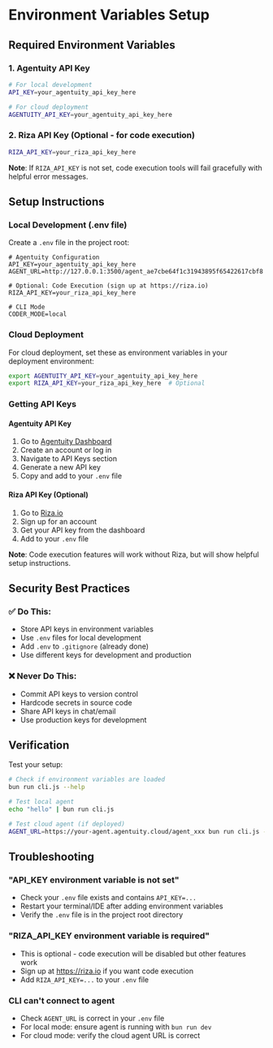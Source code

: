 # Environment Variables Setup

## Required Environment Variables

### 1. Agentuity API Key
```bash
# For local development
API_KEY=your_agentuity_api_key_here

# For cloud deployment  
AGENTUITY_API_KEY=your_agentuity_api_key_here
```

### 2. Riza API Key (Optional - for code execution)
```bash
RIZA_API_KEY=your_riza_api_key_here
```

**Note**: If `RIZA_API_KEY` is not set, code execution tools will fail gracefully with helpful error messages.

## Setup Instructions

### Local Development (.env file)
Create a `.env` file in the project root:

```env
# Agentuity Configuration
API_KEY=your_agentuity_api_key_here
AGENT_URL=http://127.0.0.1:3500/agent_ae7cbe64f1c31943895f65422617cbf8

# Optional: Code Execution (sign up at https://riza.io)
RIZA_API_KEY=your_riza_api_key_here

# CLI Mode
CODER_MODE=local
```

### Cloud Deployment
For cloud deployment, set these as environment variables in your deployment environment:

```bash
export AGENTUITY_API_KEY=your_agentuity_api_key_here
export RIZA_API_KEY=your_riza_api_key_here  # Optional
```

### Getting API Keys

#### Agentuity API Key
1. Go to [Agentuity Dashboard](https://app.agentuity.com)
2. Create an account or log in
3. Navigate to API Keys section
4. Generate a new API key
5. Copy and add to your `.env` file

#### Riza API Key (Optional)
1. Go to [Riza.io](https://riza.io)
2. Sign up for an account
3. Get your API key from the dashboard
4. Add to your `.env` file

**Note**: Code execution features will work without Riza, but will show helpful setup instructions.

## Security Best Practices

### ✅ Do This:
- Store API keys in environment variables
- Use `.env` files for local development
- Add `.env` to `.gitignore` (already done)
- Use different keys for development and production

### ❌ Never Do This:
- Commit API keys to version control
- Hardcode secrets in source code
- Share API keys in chat/email
- Use production keys for development

## Verification

Test your setup:

```bash
# Check if environment variables are loaded
bun run cli.js --help

# Test local agent
echo "hello" | bun run cli.js

# Test cloud agent (if deployed)
AGENT_URL=https://your-agent.agentuity.cloud/agent_xxx bun run cli.js --help
```

## Troubleshooting

### "API_KEY environment variable is not set"
- Check your `.env` file exists and contains `API_KEY=...`
- Restart your terminal/IDE after adding environment variables
- Verify the `.env` file is in the project root directory

### "RIZA_API_KEY environment variable is required"
- This is optional - code execution will be disabled but other features work
- Sign up at https://riza.io if you want code execution
- Add `RIZA_API_KEY=...` to your `.env` file

### CLI can't connect to agent
- Check `AGENT_URL` is correct in your `.env` file
- For local mode: ensure agent is running with `bun run dev`
- For cloud mode: verify the cloud agent URL is correct
